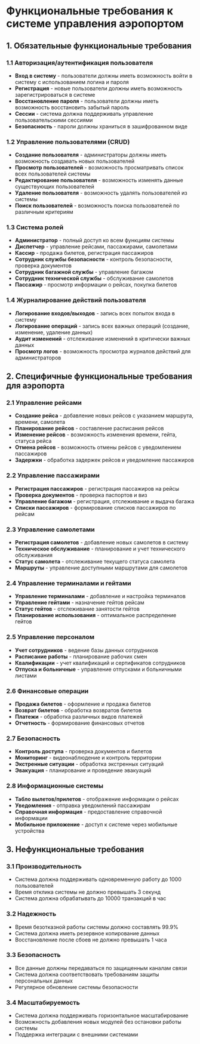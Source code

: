 # Функциональные требования к системе управления аэропортом

## 1. Обязательные функциональные требования

### 1.1 Авторизация/аутентификация пользователя
- **Вход в систему** - пользователи должны иметь возможность войти в систему с использованием логина и пароля
- **Регистрация** - новые пользователи должны иметь возможность зарегистрироваться в системе
- **Восстановление пароля** - пользователи должны иметь возможность восстановить забытый пароль
- **Сессии** - система должна поддерживать управление пользовательскими сессиями
- **Безопасность** - пароли должны храниться в зашифрованном виде

### 1.2 Управление пользователями (CRUD)
- **Создание пользователя** - администраторы должны иметь возможность создавать новых пользователей
- **Просмотр пользователей** - возможность просматривать список всех пользователей системы
- **Редактирование пользователя** - возможность изменять данные существующих пользователей
- **Удаление пользователя** - возможность удалять пользователей из системы
- **Поиск пользователей** - возможность поиска пользователей по различным критериям

### 1.3 Система ролей
- **Администратор** - полный доступ ко всем функциям системы
- **Диспетчер** - управление рейсами, пассажирами, самолетами
- **Кассир** - продажа билетов, регистрация пассажиров
- **Сотрудник службы безопасности** - контроль безопасности, проверка документов
- **Сотрудник багажной службы** - управление багажом
- **Сотрудник технической службы** - обслуживание самолетов
- **Пассажир** - просмотр информации о рейсах, покупка билетов

### 1.4 Журналирование действий пользователя
- **Логирование входов/выходов** - запись всех попыток входа в систему
- **Логирование операций** - запись всех важных операций (создание, изменение, удаление данных)
- **Аудит изменений** - отслеживание изменений в критически важных данных
- **Просмотр логов** - возможность просмотра журналов действий для администраторов

## 2. Специфичные функциональные требования для аэропорта

### 2.1 Управление рейсами
- **Создание рейса** - добавление новых рейсов с указанием маршрута, времени, самолета
- **Планирование рейсов** - составление расписания рейсов
- **Изменение рейсов** - возможность изменения времени, гейта, статуса рейса
- **Отмена рейсов** - возможность отмены рейсов с уведомлением пассажиров
- **Задержки** - обработка задержек рейсов и уведомление пассажиров

### 2.2 Управление пассажирами
- **Регистрация пассажиров** - регистрация пассажиров на рейсы
- **Проверка документов** - проверка паспортов и виз
- **Управление багажом** - регистрация, отслеживание и выдача багажа
- **Списки пассажиров** - формирование списков пассажиров по рейсам

### 2.3 Управление самолетами
- **Регистрация самолетов** - добавление новых самолетов в систему
- **Техническое обслуживание** - планирование и учет технического обслуживания
- **Статус самолета** - отслеживание текущего статуса самолета
- **Маршруты** - управление доступными маршрутами для самолетов

### 2.4 Управление терминалами и гейтами
- **Управление терминалами** - добавление и настройка терминалов
- **Управление гейтами** - назначение гейтов рейсам
- **Статус гейтов** - отслеживание занятости гейтов
- **Планирование использования** - оптимальное распределение гейтов

### 2.5 Управление персоналом
- **Учет сотрудников** - ведение базы данных сотрудников
- **Расписание работы** - планирование рабочих смен
- **Квалификации** - учет квалификаций и сертификатов сотрудников
- **Отпуска и больничные** - управление отпусками и больничными листами

### 2.6 Финансовые операции
- **Продажа билетов** - оформление и продажа билетов
- **Возврат билетов** - обработка возвратов билетов
- **Платежи** - обработка различных видов платежей
- **Отчетность** - формирование финансовых отчетов

### 2.7 Безопасность
- **Контроль доступа** - проверка документов и билетов
- **Мониторинг** - видеонаблюдение и контроль территории
- **Экстренные ситуации** - обработка экстренных ситуаций
- **Эвакуация** - планирование и проведение эвакуаций

### 2.8 Информационные системы
- **Табло вылетов/прилетов** - отображение информации о рейсах
- **Уведомления** - отправка уведомлений пассажирам
- **Справочная информация** - предоставление справочной информации
- **Мобильное приложение** - доступ к системе через мобильные устройства

## 3. Нефункциональные требования

### 3.1 Производительность
- Система должна поддерживать одновременную работу до 1000 пользователей
- Время отклика системы не должно превышать 3 секунд
- Система должна обрабатывать до 10000 транзакций в час

### 3.2 Надежность
- Время безотказной работы системы должно составлять 99.9%
- Система должна иметь резервное копирование данных
- Восстановление после сбоев не должно превышать 1 часа

### 3.3 Безопасность
- Все данные должны передаваться по защищенным каналам связи
- Система должна соответствовать требованиям защиты персональных данных
- Регулярное обновление системы безопасности

### 3.4 Масштабируемость
- Система должна поддерживать горизонтальное масштабирование
- Возможность добавления новых модулей без остановки работы системы
- Поддержка интеграции с внешними системами
